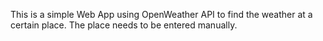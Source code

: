 This is a simple Web App using OpenWeather API to find the weather at a certain place.
The place needs to be entered manually.